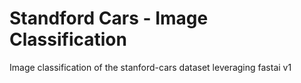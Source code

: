 # Standford Cars  - Image Classification

Image classification of the stanford-cars dataset leveraging fastai v1
